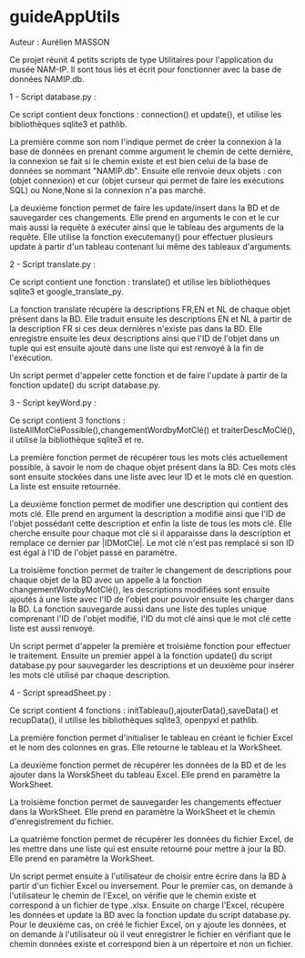 # guideAppUtils

Auteur : Aurélien MASSON

Ce projet réunit 4 petits scripts de type Utilitaires pour l'application du musée NAM-IP. Il sont tous liés et écrit pour fonctionner avec la base de données NAMIP.db.

1 - Script database.py :

Ce script contient deux fonctions : connection() et update(), et utilise les bibliothèques sqlite3 et pathlib.

La première comme son nom l'indique permet de créer la connexion à la base de données en prenant comme argument le chemin de cette dernière, la connexion se fait si le chemin existe et est bien celui de la base de données se nommant "NAMIP.db". Ensuite elle renvoie deux objets : con (objet connexion) et cur (objet curseur qui permet de faire les exécutions SQL) ou None,None si la connexion n'a pas marché.

La deuxième fonction permet de faire les update/insert dans la BD et de sauvegarder ces changements. Elle prend en arguments le con et le cur mais aussi la requête à exécuter ainsi que le tableau des arguments de la requête. Elle utilise la fonction executemany() pour effectuer plusieurs update à partir d'un tableau contenant lui même des tableaux d'arguments.

2 - Script translate.py :

Ce script contient une fonction : translate() et utilise les bibliothèques sqlite3 et google_translate_py.

La fonction translate récupère la descriptions FR,EN et NL de chaque objet présent dans la BD. Elle traduit ensuite les descriptions EN et NL à partir de la description FR si ces deux dernières n'existe pas dans la BD. Elle enregistre ensuite les deux descriptions ainsi que l'ID de l'objet dans un tuple qui est ensuite ajouté dans une liste qui est renvoyé à la fin de l'exécution.

Un script permet d'appeler cette fonction et de faire l'update à partir de la fonction update() du script database.py.

3 - Script keyWord.py :

Ce script contient 3 fonctions : listeAllMotCléPossible(),changementWordbyMotClé() et traiterDescMoClé(), il utilise la bibliothèque sqlite3 et re.

La première fonction permet de récupérer tous les mots clés actuellement possible, à savoir le nom de chaque objet présent dans la BD. Ces mots clés sont ensuite stockées dans une liste avec leur ID et le mots clé en question. La liste est ensuite retournée.

La deuxième fonction permet de modifier une description qui contient des mots clé. Elle prend en argument la description a modifié ainsi que l'ID de l'objet possédant cette description et enfin la liste de tous les mots clé. Elle cherche ensuite pour chaque mot clé si il apparaisse dans la description et remplace ce dernier par |IDMotClé|. Le mot clé n'est pas remplacé si son ID est égal à l'ID de l'objet passé en paramètre.

La troisième fonction permet de traiter le changement de descriptions pour chaque objet de la BD avec un appelle à la fonction changementWordbyMotClé(), les descriptions modifiées sont ensuite ajoutés à une liste avec l'ID de l'objet pour pouvoir ensuite les charger dans la BD. La fonction sauvegarde aussi dans une liste des tuples unique comprenant l'ID de l'objet modifié, l'ID du mot clé ainsi que le mot clé cette liste est aussi renvoyé.

Un script permet d'appeler la première et troisième fonction pour effectuer le traitement. Ensuite un premier appel à la fonction update() du script database.py pour sauvegarder les descriptions et un deuxième pour insérer les mots clé utilisé par chaque description.

4 - Script spreadSheet.py :

Ce script contient 4 fonctions : initTableau(),ajouterData(),saveData() et recupData(), il utilise les bibliothèques sqlite3, openpyxl et pathlib.

La première fonction permet d'initialiser le tableau en créant le fichier Excel et le nom des colonnes en gras. Elle retourne le tableau et la WorkSheet.

La deuxième fonction permet de récupérer les données de la BD et de les ajouter dans la WorskSheet du tableau Excel. Elle prend en paramètre la WorkSheet.

La troisième fonction permet de sauvegarder les changements effectuer dans la WorkSheet. Elle prend en paramètre la WorkSheet et le chemin d'enregistrement du fichier.

La quatrième fonction permet de récupérer les données du fichier Excel, de les mettre dans une liste qui est ensuite retourné pour mettre à jour la BD. Elle prend en paramètre la WorkSheet.

Un script permet ensuite à l'utilisateur de choisir entre écrire dans la BD à partir d'un fichier Excel ou inversement.
Pour le premier cas, on demande à l'utilisateur le chemin de l'Excel, on vérifie que le chemin existe et correspond à un fichier de type .xlsx. Ensuite on charge l'Excel, récupère les données et update la BD avec la fonction update du script database.py.
Pour le deuxième cas, on créé le fichier Excel, on y ajoute les données, et on demande à l'utilisateur où il veut enregistrer le fichier en vérifiant que le chemin données existe et correspond bien à un répertoire et non un fichier. 







